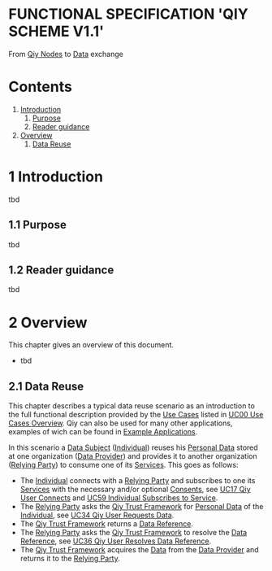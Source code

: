 # FUNCTIONAL SPECIFICATION 'QIY SCHEME V1.1'
From [Qiy Nodes](Definitions.md#qiy-node) to [Data](Definitions.md#data) exchange


# Contents

1. [Introduction](#1-introduction)
	1. [Purpose](#11-purpose)
	1. [Reader guidance](#12-reader-guidance)
1. [Overview](#2-overview)
	1. [Data Reuse](#21-data-reuse)

# 1 Introduction

tbd

## 1.1 Purpose

tbd

## 1.2 Reader guidance

tbd

# 2 Overview

This chapter gives an overview of this document.
* tbd

## 2.1 Data Reuse

This chapter describes a typical data reuse scenario as an introduction to the full functional description provided by the [Use Cases](Definitions.md#use-case) listed in [UC00 Use Cases Overview](./use-cases/UC00%20Use%20Cases%20Overview.md).
Qiy can also be used for many other applications, examples of wich can be found in [Example Applications](example-applications/Example%20Applications.md).

In this scenario a [Data Subject](Definitions.md#data-subject) ([Individual](Definitions.md#individual)) reuses his [Personal Data](Definitions.md#personal-data) stored at one organization ([Data Provider](Definitions.md#data-provider)) and provides it to another organization ([Relying Party](Definitions.md#relying-party)) to consume one of its [Services](Definitions.md#service). This goes as follows:
* The [Individual](Definitions.md#individual) connects with a [Relying Party](Definitions.md#relying-party) and subscribes to one its [Services](Definitions.md#service) with the necessary and/or optional [Consents](Definitions.md#consent), see [UC17 Qiy User Connects](./use-cases/UC17%20Qiy%20User%20Connects.md) and [UC59 Individual Subscribes to Service](./use-cases/UC59%20Individual%20Subscribes%20to%20Service.md).
* The [Relying Party](Definitions.md#relying-party) asks the [Qiy Trust Framework](Definitions.md#qiy-trust-framework) for [Personal Data](Definitions.md#personal-data) of the [Individual](Definitions.md#individual), see [UC34 Qiy User Requests Data](./use-cases/UC34%20Qiy%20User%20Requests%20Data.md).
* The [Qiy Trust Framework](Definitions.md#qiy-trust-framework) returns a [Data Reference](Definitions.md#data-reference).
* The [Relying Party](Definitions.md#relying-party) asks the [Qiy Trust Framework](Definitions.md#qiy-trust-framework) to resolve the [Data Reference](Definitions.md#data-reference), see [UC36 Qiy User Resolves Data Reference](./use-cases/UC36%20Qiy%20User%20Resolves%20Data%20Reference.md).
* The [Qiy Trust Framework](Definitions.md#qiy-trust-framework) acquires the [Data](Definitions.md#data) from the [Data Provider](Definitions.md#data-provider) and returns it to the [Relying Party](Definitions.md#relying-party).



